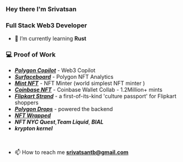 ### Hey there I'm Srivatsan 

<h3>Full Stack Web3 Developer</h3>

- 🌱 I’m currently learning **Rust**
   
### 💻 Proof of Work
  - [***Polygon Copilot***]([https://copilot.polygon.technology](https://polygon.technology/blog/introducing-copilot-your-ai-powered-guide-to-polygon-and-web3)) - Web3 Copilot
  - [***Surfaceboard***](https://mnfst.tools/) - Polygon NFT Analytics 
  - [***Mint NFT***](https://0xmint.io) - NFT Minter (world simplest NFT minter ) 
  - [***Coinbase NFT***](https://twitter.com/akshaybd/status/1535114368697909249) - Coinbase Wallet Collab - 1.2Million+ mints
  - [***Flipkart Strand***](https://polygonscan.com/address/0xf5b3b9afad445d1ad3c4d45c2be6ac22dd59864e) - a first-of-its-kind 'culture passport' for Flipkart shoppers
  - [***Polygon Drops***](https://drops.polygon.technology) - powered the backend
  - [***NFT Wrapped***](https://www.producthunt.com/products/nft-wrapped)
  - ***NFT NYC Quest***,***Team Liquid***, ***BIAL***
  - ***krypton kernel***
  
<br/>

- 📫 How to reach me **srivatsantb@gmail.com**

